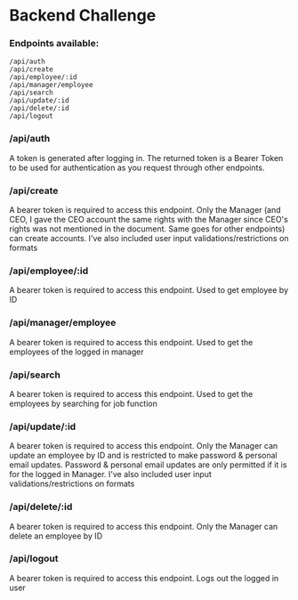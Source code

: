 # Backend Challenge

### Endpoints available:

```
/api/auth
/api/create
/api/employee/:id
/api/manager/employee
/api/search
/api/update/:id
/api/delete/:id
/api/logout
```

### /api/auth
A token is generated after logging in. The returned token is a Bearer Token to be used for authentication as you request through other endpoints.

### /api/create
A bearer token is required to access this endpoint. Only the Manager (and CEO, I gave the CEO account the same rights with the Manager since CEO's rights was not mentioned in the document. Same goes for other endpoints) can create accounts. I've also included user input validations/restrictions on formats

### /api/employee/:id
A bearer token is required to access this endpoint. Used to get employee by ID

### /api/manager/employee
A bearer token is required to access this endpoint. Used to get the employees of the logged in manager

### /api/search
A bearer token is required to access this endpoint. Used to get the employees by searching for job function

### /api/update/:id
A bearer token is required to access this endpoint. Only the Manager can update an employee by ID and is restricted to make password & personal email updates. Password & personal email updates are only permitted if it is for the logged in Manager. I've also included user input validations/restrictions on formats

### /api/delete/:id
A bearer token is required to access this endpoint. Only the Manager can delete an employee by ID

### /api/logout
A bearer token is required to access this endpoint. Logs out the logged in user